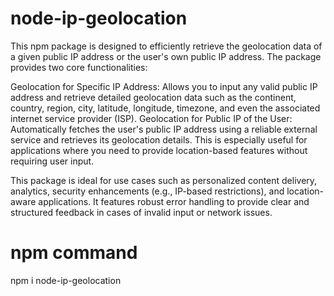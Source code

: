 # node-ip-geolocation
This npm package is designed to efficiently retrieve the geolocation data of a given public IP address or the user's own public IP address. The package provides two core functionalities:

Geolocation for Specific IP Address: Allows you to input any valid public IP address and retrieve detailed geolocation data such as the continent, country, region, city, latitude, longitude, timezone, and even the associated internet service provider (ISP).
Geolocation for Public IP of the User: Automatically fetches the user's public IP address using a reliable external service and retrieves its geolocation details. This is especially useful for applications where you need to provide location-based features without requiring user input.

This package is ideal for use cases such as personalized content delivery, analytics, security enhancements (e.g., IP-based restrictions), and location-aware applications. It features robust error handling to provide clear and structured feedback in cases of invalid input or network issues.


# npm command
npm i node-ip-geolocation

